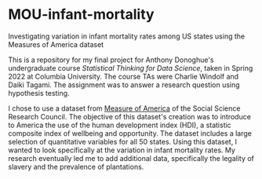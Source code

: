 # MOU-infant-mortality
Investigating variation in infant mortality rates among US states using the Measures of America dataset

This is a repository for my final project for Anthony Donoghue's undergraduate course <i>Statistical Thinking for Data Science</i>, taken in Spring 2022 at Columbia University. The course TAs were Charlie Windolf and Daiki Tagami. The assignment was to answer a research question using hypothesis testing.

I chose to use a dataset from [Measure of America](https://measureofamerica.org/) of the Social Science Research Council. The objective of this dataset's creation was to introduce to America the use of the human development index (HDI), a statistic composite index of wellbeing and opportunity. The dataset includes a large selection of quantitative variables for all 50 states. Using this dataset, I wanted to look specifically at the variation in infant mortality rates. My research eventually led me to add additional data, specifically the legality of slavery and the prevalence of plantations.

